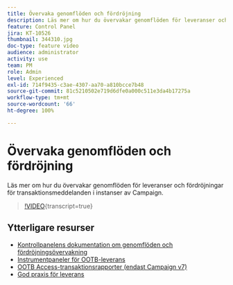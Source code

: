 ```yaml
---
title: Övervaka genomflöden och fördröjning
description: Läs mer om hur du övervakar genomflöden för leveranser och fördröjningar för transaktionsmeddelanden i instanser av Campaign.
feature: Control Panel
jira: KT-10526
thumbnail: 344310.jpg
doc-type: feature video
audience: administrator
activity: use
team: PM
role: Admin
level: Experienced
exl-id: 714f9435-c3ae-4307-aa70-a810bcce7b48
source-git-commit: 81c5210502e719d6dfe0a000c511e3da4b17275a
workflow-type: tm+mt
source-wordcount: '66'
ht-degree: 100%

---
```


# Övervaka genomflöden och fördröjning

Läs mer om hur du övervakar genomflöden för leveranser och fördröjningar för transaktionsmeddelanden i instanser av Campaign.

>[!VIDEO](https://video.tv.adobe.com/v/3444741/?learn=on&captions=swe){transcript=true}

## Ytterligare resurser

* [Kontrollpanelens dokumentation om genomflöden och fördröjningsövervakning](https://experienceleague.adobe.com/docs/control-panel/using/performance-monitoring/thoughputs-latencies.html?lang=sv#)
* [Instrumentpaneler för OOTB-leverans](https://experienceleague.adobe.com/docs/campaign-classic/using/sending-messages/monitoring-deliveries/delivery-dashboard.html?lang=sv)
* [OOTB Access-transaktionsrapporter (endast Campaign v7)](https://experienceleague.adobe.com/docs/campaign-classic/using/transactional-messaging/reports/about-transactional-messaging-reports.html?lang=sv)
* [God praxis för leverans](https://experienceleague.adobe.com/docs/campaign-standard/using/communication-channels/delivery-bestpractices/delivery-best-practices.html?lang=sv)
